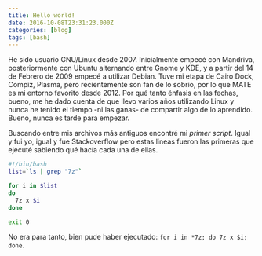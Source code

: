 ```yaml
---
title: Hello world!
date: 2016-10-08T23:31:23.000Z
categories: [blog]
tags: [bash]
---
```


He sido usuario GNU/Linux desde 2007. Inicialmente empecé con Mandriva, posteriormente con Ubuntu alternando entre Gnome y KDE, y a partir del 14 de Febrero de 2009 empecé a utilizar Debian. Tuve mi etapa de Cairo Dock, Compiz, Plasma, pero recientemente son fan de lo sobrio, por lo que MATE es mi entorno favorito desde 2012. Por qué tanto énfasis en las fechas, bueno, me he dado cuenta de que llevo varios años utilizando Linux y nunca he tenido el tiempo -ni las ganas- de compartir algo de lo aprendido. Bueno, nunca es tarde para empezar.

Buscando entre mis archivos más antiguos encontré mi *primer script*. Igual y fui yo, igual y fue Stackoverflow pero estas lineas fueron las primeras que ejecuté sabiendo qué hacía cada una de ellas.

```bash
#!/bin/bash
list=`ls | grep "7z"`

for i in $list
do
  7z x $i
done

exit 0
```
No era para tanto, bien pude haber ejecutado: ``for i in *7z; do 7z x $i; done``. 
